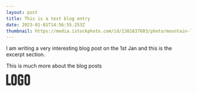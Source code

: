 ```yaml
---
layout: post
title: This is a test blog entry
date: 2023-01-01T14:56:55.253Z
thumbnail: https://media.istockphoto.com/id/1381637603/photo/mountain-landscape.jpg?s=1024x1024&w=is&k=20&c=C9JwCd6nvW_0hmfolDgi5uq2yAqeNWwyqLgZdODGsEQ=
---
```

I am writing a very interesting blog post on the 1st Jan and this is the excerpt section.
<!-- more -->

This is much more about the blog posts

![This is the alt text](/assets/uploads/logo.png "This is the title")